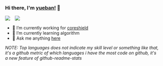 ### Hi there, I'm [yueban!](https://yueban.github.io) 👋

<span>
  <img align="top" src="https://github-readme-stats.vercel.app/api/top-langs/?username=yueban&layout=compact&hide=javascript,html,c&langs_count=7&theme=buefy" />
  <span>&nbsp;&nbsp;</span>
  <img align="top" src="https://github-readme-stats.vercel.app/api?username=yueban&show_icons=true&theme=buefy&hide_rank=true" />
</span>

- 🔭 I’m currently working for [coreshield](https://github.com/coreshield)
- 🌱 I’m currently learning algorithm
- 💬 Ask me anything [here](https://github.com/yueban/yueban/issues)


<!--
- 🔭 I’m currently working on ...
- 🌱 I’m currently learning ...
- 👯 I’m looking to collaborate on ...
- 🤔 I’m looking for help with ...
- 💬 Ask me about ...
- 📫 How to reach me: ...
- 😄 Pronouns: ...
- ⚡ Fun fact: ...
-->

*NOTE: Top languages does not indicate my skill level or something like that, it's a github metric of which languages i have the most code on github, it's a new feature of github-readme-stats*
